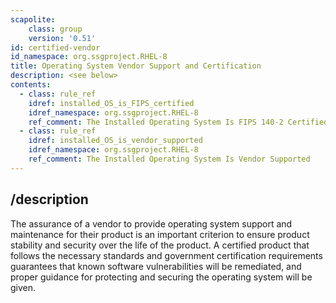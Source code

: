 ```yaml
---
scapolite:
    class: group
    version: '0.51'
id: certified-vendor
id_namespace: org.ssgproject.RHEL-8
title: Operating System Vendor Support and Certification
description: <see below>
contents:
  - class: rule_ref
    idref: installed_OS_is_FIPS_certified
    idref_namespace: org.ssgproject.RHEL-8
    ref_comment: The Installed Operating System Is FIPS 140-2 Certified
  - class: rule_ref
    idref: installed_OS_is_vendor_supported
    idref_namespace: org.ssgproject.RHEL-8
    ref_comment: The Installed Operating System Is Vendor Supported
---
```



## /description

The
assurance of a vendor to provide operating system support and
maintenance for their product is an important criterion to ensure
product stability and security over the life of the product. A certified
product that follows the necessary standards and government
certification requirements guarantees that known software
vulnerabilities will be remediated, and proper guidance for protecting
and securing the operating system will be given.
